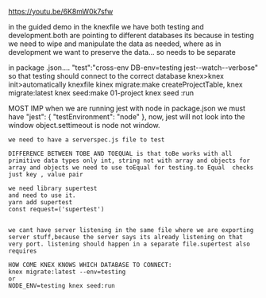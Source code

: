 https://youtu.be/6K8mW0k7sfw


in the guided demo in the knexfile we have both testing and development.both are pointing to different databases its because in testing we need to wipe and manipulate the data as needed, where as in development we want to preserve the data... so needs to be separate 


in package .json.... "test":"cross-env DB-env=testing jest--watch--verbose"
so that testing should connect to the correct database
knex>knex init>automatically knexfile
kinex migrate:make createProjectTable,
knex migrate:latest
knex seed:make 01-project
knex seed :run


MOST IMP
when we are running jest with node in package.json we must have
"jest": {
		"testEnvironment": "node"
	},
    now, jest will not look into the window object.settimeout is node not window.

    we need to have a serverspec.js file to test

    DIFFERENCE BETWEEN TOBE AND TOEQUAL is that toBe works with all primitive data types only int, string not with array and objects for array and objects we need to use toEqual for testing.to Equal  checks just key , value pair

    we need library supertest 
    and need to use it.
    yarn add supertest
    const request=('supertest')


    we cant have server listening in the same file where we are exporting server stuff,because the server says its already listening on that very port. listening should happen in a separate file.supertest also requires  

    HOW COME KNEX KNOWS WHICH DATABASE TO CONNECT:
    knex migrate:latest --env=testing
    or 
    NODE_ENV=testing knex seed:run
